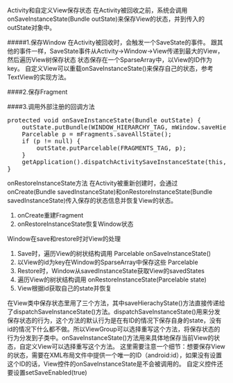 Activity和自定义View保存状态
在Activity被回收之前，系统会调用onSaveInstanceState(Bundle outState)来保存View的状态，并到传入的outState对象中。

#####1.保存Window
在Activity被回收时，会触发一个SaveState的事件。
跟其他的事件一样，SaveState事件从Activity->Window->View传递到最大的View，然后遍历View树保存状态
状态保存在一个SparseArray中，以View的ID作为key。
自定义View可以重载onSaveInstanceState()来保存自己的状态，参考TextView的实现方法。

####2.保存Fragment

####3.调用外部注册的回调方法
<pre>
protected void onSaveInstanceState(Bundle outState) {
    outState.putBundle(WINDOW_HIERARCHY_TAG, mWindow.saveHierarchyState());
    Parcelable p = mFragments.saveAllState();
    if (p != null) {
        outState.putParcelable(FRAGMENTS_TAG, p);
    }
    getApplication().dispatchActivitySaveInstanceState(this, outState);
}
</pre>


onRestoreInstanceState方法
在Activity被重新创建时，会通过onCreate(Bundle savedInstanceState)和onRestoreInstanceState(Bundle savedInstanceState)传入保存的状态信息并恢复View的状态。
1. onCreate重建Fragment
2. onRestoreInstanceState恢复Window状态


Window在save和restore时对View的处理

1. Save时，遍历View的树状结构调用 Parcelable onSaveInstanceState()
2. 以View的id为key在Window的SparseArray<Parcelable>中保存这些 Parcelable
3. Restore时，Window从savedInstanceState获取View的savedStates
4. 遍历View的树状结构调用 onRestoreInstanceState(Parcelable state)
5. View根据id获取自己的state并恢复

在View类中保存状态里用了三个方法，其中saveHierachyState()方法直接传递给了dispatchSaveInstanceState()方法。dispatchSaveInstanceState()用来分发保存状态的行为，这个方法的默认行为是在有ID的情况下保存自身的state，没有id的情况下什么都不做。所以ViewGroup可以选择重写这个方法，将保存状态的行为分发到子类中。onSaveInstanceState()方法用来具体地保存当前View的状态，自定义View可以选择重写这个方法。
这里需要注意一个细节：想要保存View的状态，需要在XML布局文件中提供一个唯一的ID（android:id），如果没有设置这个ID的话，View控件的onSaveInstanceState是不会被调用的。
自定义控件还要设置setSaveEnabled(true)
